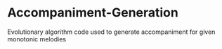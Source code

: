 # Accompaniment-Generation
Evolutionary algorithm code used to generate accompaniment for given monotonic melodies


